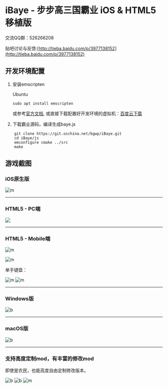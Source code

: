 <style>
img[alt=m] {
    max-width: 350px;
}
img[alt=b] {
    max-width: 500px;
}

</style>
# iBaye - 步步高三国霸业 iOS & HTML5 移植版

交流QQ群：526266208

贴吧讨论与反馈:[http://tieba.baidu.com/p/3977138152](http://tieba.baidu.com/p/3977138152)

## 开发环境配置

1. 安装emscripten

    Ubuntu

	```
    sudo apt install emscripten
	```

	或参考[官方文档](http://kripken.github.io/emscripten-site/docs/getting_started/downloads.html#platform-notes-installation-instructions-portable-sdk),
	或直接下载配置好开发环境的虚拟机：[百度云下载](https://pan.baidu.com/s/1eRFehjW)


2. 下载霸业源码，编译生成baye.js

```
    git clone https://git.oschina.net/bgwp/iBaye.git
    cd iBaye/js
    emconfigure cmake ../src
    make
```

## 游戏截图

### iOS原生版
![m](images/ios.jpg)

---

### HTML5 - PC端
![](images/pc-h5.png)

---

### HTML5 - Mobile端
![m](images/ios-h5.png)

![m](images/ios-h5-k.png)

单手键盘：

![m](images/ios-h5-k2.png)
![m](images/ios-h5-k3.png)

---

### Windows版
![b](images/windows.png)

---

### macOS版
![b](images/macos.png)

---

### 支持高度定制mod，有丰富的修改mod

即使是农民，也能高度自由定制修改版本。

![b](images/mod1.png)
![b](images/mod2.png)
![m](images/mod.png)
